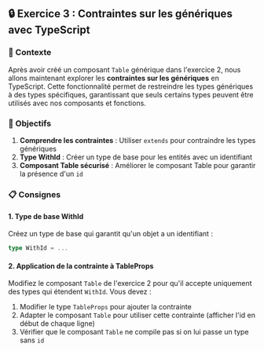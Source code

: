 ## 🔒 Exercice 3 : Contraintes sur les génériques avec TypeScript

### 🔎 Contexte

Après avoir créé un composant `Table` générique dans l'exercice 2, nous allons maintenant explorer les **contraintes sur les génériques** en TypeScript. Cette fonctionnalité permet de restreindre les types génériques à des types spécifiques, garantissant que seuls certains types peuvent être utilisés avec nos composants et fonctions.

### 🎯 Objectifs

1. **Comprendre les contraintes** : Utiliser `extends` pour contraindre les types génériques
2. **Type WithId** : Créer un type de base pour les entités avec un identifiant
3. **Composant Table sécurisé** : Améliorer le composant Table pour garantir la présence d'un `id`

### 📋 Consignes

#### 1. Type de base WithId

Créez un type de base qui garantit qu'un objet a un identifiant :

```typescript
type WithId = ...
```

#### 2. Application de la contrainte à TableProps

Modifiez le composant `Table` de l'exercice 2 pour qu'il accepte uniquement des types qui étendent `WithId`. Vous devez :

1. Modifier le type `TableProps` pour ajouter la contrainte
2. Adapter le composant `Table` pour utiliser cette contrainte (afficher l'id en début de chaque ligne)
3. Vérifier que le composant `Table` ne compile pas si on lui passe un type sans `id`
